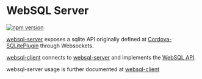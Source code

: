 # WebSQL Server
[![npm version](https://badge.fury.io/js/websql-server.svg)](http://badge.fury.io/js/websql-server)

[websql-server](https://github.com/MetaMemoryT/websql-server) exposes a sqlite
API originally defined at
[Cordova-SQLitePlugin](https://github.com/brodysoft/Cordova-SQLitePlugin)
through Websockets.

[websql-client](https://github.com/MetaMemoryT/websql-client) connects to [websql-server](https://github.com/MetaMemoryT/websql-server)
and implements the [WebSQL API](http://www.w3.org/TR/webdatabase/).

websql-server usage is further documented at
[websql-client](https://github.com/MetaMemoryT/websql-client)
